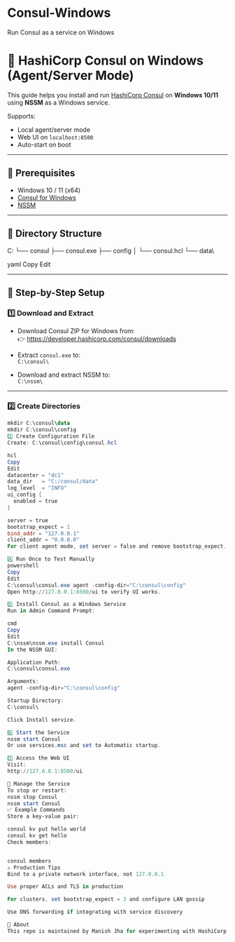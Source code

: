 # Consul-Windows
Run Consul as a service on Windows 

# 🧭 HashiCorp Consul on Windows (Agent/Server Mode)

This guide helps you install and run [HashiCorp Consul](https://developer.hashicorp.com/consul) on **Windows 10/11** using **NSSM** as a Windows service.

Supports:
- Local agent/server mode
- Web UI on `localhost:8500`
- Auto-start on boot

---

## 🧰 Prerequisites

- Windows 10 / 11 (x64)
- [Consul for Windows](https://developer.hashicorp.com/consul/downloads)
- [NSSM](https://nssm.cc/download)

---

## 📁 Directory Structure

C:
└── consul
├── consul.exe
├── config
│ └── consul.hcl
└── data\

yaml
Copy
Edit

---

## 🚀 Step-by-Step Setup

### 1️⃣ Download and Extract

- Download Consul ZIP for Windows from:  
  👉 https://developer.hashicorp.com/consul/downloads

- Extract `consul.exe` to:  
  `C:\consul\`

- Download and extract NSSM to:  
  `C:\nssm\`

---

### 2️⃣ Create Directories

```powershell
mkdir C:\consul\data
mkdir C:\consul\config
3️⃣ Create Configuration File
Create: C:\consul\config\consul.hcl

hcl
Copy
Edit
datacenter = "dc1"
data_dir   = "C:/consul/data"
log_level  = "INFO"
ui_config {
  enabled = true
}

server = true
bootstrap_expect = 1
bind_addr = "127.0.0.1"
client_addr = "0.0.0.0"
For client agent mode, set server = false and remove bootstrap_expect.

4️⃣ Run Once to Test Manually
powershell
Copy
Edit
C:\consul\consul.exe agent -config-dir="C:\consul\config"
Open http://127.0.0.1:8500/ui to verify UI works.

5️⃣ Install Consul as a Windows Service
Run in Admin Command Prompt:

cmd
Copy
Edit
C:\nssm\nssm.exe install Consul
In the NSSM GUI:

Application Path:
C:\consul\consul.exe

Arguments:
agent -config-dir="C:\consul\config"

Startup Directory:
C:\consul\

Click Install service.

6️⃣ Start the Service
nssm start Consul
Or use services.msc and set to Automatic startup.

7️⃣ Access the Web UI
Visit:
http://127.0.0.1:8500/ui

🔄 Manage the Service
To stop or restart:
nssm stop Consul
nssm start Consul
✅ Example Commands
Store a key-value pair:

consul kv put hello world
consul kv get hello
Check members:


consul members
⚠️ Production Tips
Bind to a private network interface, not 127.0.0.1

Use proper ACLs and TLS in production

For clusters, set bootstrap_expect = 3 and configure LAN gossip

Use DNS forwarding if integrating with service discovery

📂 About
This repo is maintained by Manish Jha for experimenting with HashiCorp Consul on Windows using native tools and service integration.

